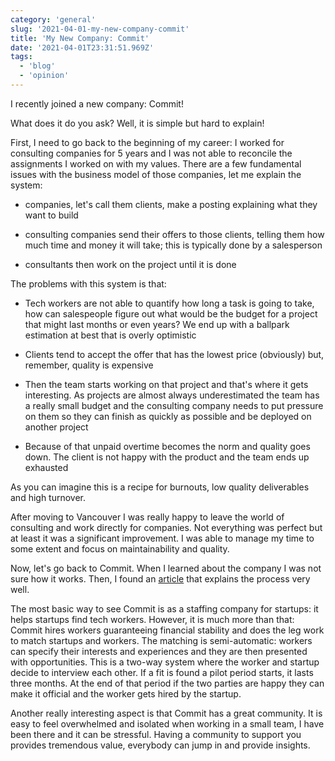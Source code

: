 ```yaml
---
category: 'general'
slug: '2021-04-01-my-new-company-commit'
title: 'My New Company: Commit'
date: '2021-04-01T23:31:51.969Z'
tags:
  - 'blog'
  - 'opinion'
---
```


I recently joined a new company: Commit!

What does it do you ask? Well, it is simple but hard to explain!

First, I need to go back to the beginning of my career: I worked for consulting companies for 5 years and I was not able to reconcile the assignments I worked on with my values. There are a few fundamental issues with the business model of those companies, let me explain the system:

- companies, let's call them clients, make a posting explaining what they want to build

- consulting companies send their offers to those clients, telling them how much time and money it will take; this is typically done by a salesperson

- consultants then work on the project until it is done

The problems with this system is that:

- Tech workers are not able to quantify how long a task is going to take, how can salespeople figure out what would be the budget for a project that might last months or even years? We end up with a ballpark estimation at best that is overly optimistic

- Clients tend to accept the offer that has the lowest price (obviously) but, remember, quality is expensive

- Then the team starts working on that project and that's where it gets interesting. As projects are almost always underestimated the team has a really small budget and the consulting company needs to put pressure on them so they can finish as quickly as possible and be deployed on another project

- Because of that unpaid overtime becomes the norm and quality goes down. The client is not happy with the product and the team ends up exhausted

As you can imagine this is a recipe for burnouts, low quality deliverables and high turnover.

After moving to Vancouver I was really happy to leave the world of consulting and work directly for companies. Not everything was perfect but at least it was a significant improvement. I was able to manage my time to some extent and focus on maintainability and quality.

Now, let's go back to Commit. When I learned about the company I was not sure how it works. Then, I found an [article](https://www.notion.so/Commit-for-Software-Engineers-6608ecb933da4e449c16e67834ec0f4e) that explains the process very well.

The most basic way to see Commit is as a staffing company for startups: it helps startups find tech workers. However, it is much more than that: Commit hires workers guaranteeing financial stability and does the leg work to match startups and workers. The matching is semi-automatic: workers can specify their interests and experiences and they are then presented with opportunities. This is a two-way system where the worker and startup decide to interview each other. If a fit is found a pilot period starts, it lasts three months. At the end of that period if the two parties are happy they can make it official and the worker gets hired by the startup.

Another really interesting aspect is that Commit has a great community. It is easy to feel overwhelmed and isolated when working in a small team, I have been there and it can be stressful. Having a community to support you provides tremendous value, everybody can jump in and provide insights.
